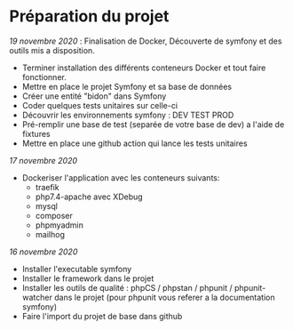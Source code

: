 # Préparation du projet

*19 novembre 2020* : Finalisation de Docker, Découverte de symfony et des outils mis a disposition.
  
  - Terminer installation des différents conteneurs Docker et tout faire fonctionner.
  - Mettre en place le projet Symfony et sa base de données
  - Créer une entité "bidon" dans Symfony 
  - Coder quelques tests unitaires sur celle-ci 
  - Découvrir les environnements symfony : DEV TEST PROD
  - Pré-remplir une base de test (separée de votre base de dev) a l'aide de fixtures 
  - Mettre en place une github action qui lance les tests unitaires

*17 novembre 2020*

- Dockeriser l'application avec les conteneurs suivants:
  - traefik
  - php7.4-apache avec XDebug
  - mysql
  - composer
  - phpmyadmin
  - mailhog

*16 novembre 2020*

- Installer l'executable symfony
- Installer le framework dans le projet
- Installer les outils de qualité : phpCS / phpstan / phpunit / phpunit-watcher dans le projet (pour phpunit vous referer a la documentation symfony)
- Faire l'import du projet de base dans github

